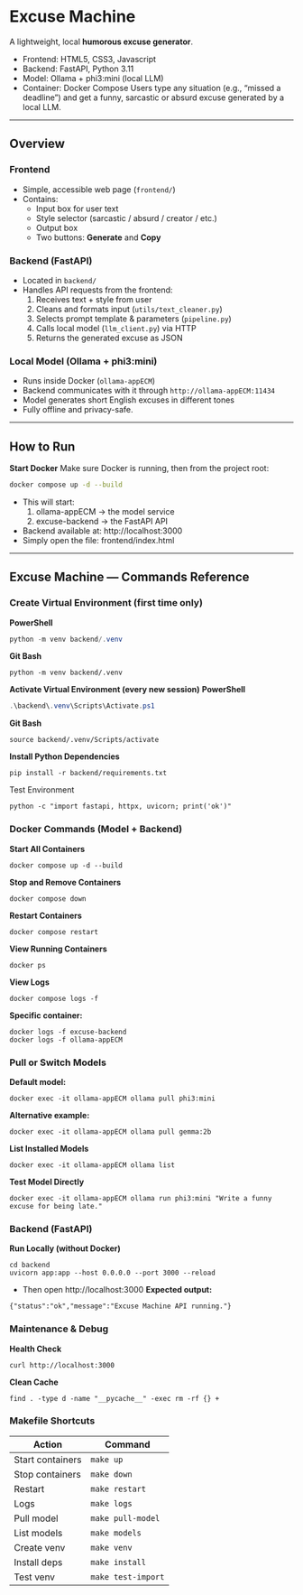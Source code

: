 # Excuse Machine

A lightweight, local **humorous excuse generator**.  
- Frontend: HTML5, CSS3, Javascript
- Backend: FastAPI, Python 3.11
- Model: Ollama + phi3:mini (local LLM)
- Container: Docker Compose
Users type any situation (e.g., “missed a deadline”) and get a funny, sarcastic or absurd excuse generated by a local LLM.

---

## Overview

### **Frontend**
- Simple, accessible web page (`frontend/`)
- Contains:
  - Input box for user text  
  - Style selector (sarcastic / absurd / creator / etc.)  
  - Output box  
  - Two buttons: **Generate** and **Copy**

### **Backend (FastAPI)**
- Located in `backend/`
- Handles API requests from the frontend:
  1. Receives text + style from user  
  2. Cleans and formats input (`utils/text_cleaner.py`)  
  3. Selects prompt template & parameters (`pipeline.py`)  
  4. Calls local model (`llm_client.py`) via HTTP  
  5. Returns the generated excuse as JSON  

### **Local Model (Ollama + phi3:mini)**
- Runs inside Docker (`ollama-appECM`)
- Backend communicates with it through `http://ollama-appECM:11434`
- Model generates short English excuses in different tones  
- Fully offline and privacy-safe.

---

## How to Run

**Start Docker**
Make sure Docker is running, then from the project root:

```bash
docker compose up -d --build
```
- This will start:
  1. ollama-appECM → the model service
  2. excuse-backend → the FastAPI API
- Backend available at: http://localhost:3000
- Simply open the file: frontend/index.html

---

## Excuse Machine — Commands Reference
### Create Virtual Environment (first time only)
**PowerShell**
```powershell
python -m venv backend/.venv
```
**Git Bash**
```Git Bash
python -m venv backend/.venv
```
**Activate Virtual Environment (every new session)**
**PowerShell**
```powershell
.\backend\.venv\Scripts\Activate.ps1
```
**Git Bash**
```Git Bash
source backend/.venv/Scripts/activate
```
**Install Python Dependencies**
```Git Bash
pip install -r backend/requirements.txt
```
Test Environment
```Git Bash
python -c "import fastapi, httpx, uvicorn; print('ok')"
```
### Docker Commands (Model + Backend)
**Start All Containers**
```Git Bash
docker compose up -d --build
```
**Stop and Remove Containers**
```Git Bash
docker compose down
```
**Restart Containers**
```Git Bash
docker compose restart
```
**View Running Containers**
```Git Bash
docker ps
```
**View Logs**
```Git Bash
docker compose logs -f
```
**Specific container:**
```Git Bash
docker logs -f excuse-backend
docker logs -f ollama-appECM
```
### Pull or Switch Models
**Default model:**
```Git Bash
docker exec -it ollama-appECM ollama pull phi3:mini
```
**Alternative example:**
```Git Bash
docker exec -it ollama-appECM ollama pull gemma:2b
```
**List Installed Models**
```Git Bash
docker exec -it ollama-appECM ollama list
```
**Test Model Directly**
```Git Bash
docker exec -it ollama-appECM ollama run phi3:mini "Write a funny excuse for being late."
```
### Backend (FastAPI)
**Run Locally (without Docker)**
```Git Bash
cd backend
uvicorn app:app --host 0.0.0.0 --port 3000 --reload
```
- Then open http://localhost:3000
**Expected output:**
```Git Bash
{"status":"ok","message":"Excuse Machine API running."}
```
### Maintenance & Debug
**Health Check**
```Git Bash
curl http://localhost:3000
```
**Clean Cache**
```Git Bash
find . -type d -name "__pycache__" -exec rm -rf {} +
```
### Makefile Shortcuts
| Action           | Command            |
| ---------------- | ------------------ |
| Start containers | `make up`          |
| Stop containers  | `make down`        |
| Restart          | `make restart`     |
| Logs             | `make logs`        |
| Pull model       | `make pull-model`  |
| List models      | `make models`      |
| Create venv      | `make venv`        |
| Install deps     | `make install`     |
| Test venv        | `make test-import` |